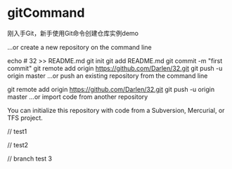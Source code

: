 # gitCommand
刚入手Git，新手使用Git命令创建仓库实例demo

…or create a new repository on the command line


echo # 32 >> README.md
git init
git add README.md
git commit -m "first commit"
git remote add origin https://github.com/Darlen/32.git
git push -u origin master
…or push an existing repository from the command line


git remote add origin https://github.com/Darlen/32.git
git push -u origin master
…or import code from another repository

You can initialize this repository with code from a Subversion, Mercurial, or TFS project.


//    test1

// test2

//  branch test 3
